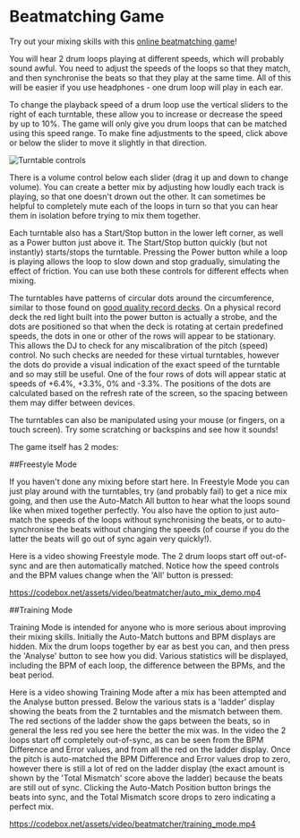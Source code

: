 # Beatmatching Game

Try out your mixing skills with this [online beatmatching game](https://codebox.net/beatmatcher)!

You will hear 2 drum loops playing at different speeds, which will probably sound awful. You need to adjust the
speeds of the loops so that they match, and then synchronise the beats so that they play at the same time.
All of this will be easier if you use headphones - one drum loop will play in each ear.

To change the playback speed of a drum loop use the vertical sliders to the right of each turntable, these allow you
to increase or decrease the speed by up to 10%. The game will only give you drum loops that can be matched using
this speed range. To make fine adjustments to the speed, click above or below the slider to move it slightly in
that direction.

![Turntable controls](https://codebox.net/assets/images/beatmatcher/turntable_controls.png)

There is a volume control below each slider (drag it up and down to change volume).
You can create a better mix by adjusting how loudly each track is playing, so that one doesn't drown out the other.
It can sometimes be helpful to completely mute each of the loops in turn so that you can hear them in isolation before trying
to mix them together.

Each turntable also has a Start/Stop button in the lower left corner, as well as a Power button just above it.
The Start/Stop button quickly (but not instantly) starts/stops the turntable. Pressing the Power button while a loop
is playing allows the loop to slow down and stop gradually, simulating the effect of friction. You can use both these
controls for different effects when mixing.

The turntables have patterns of circular dots around the circumference, similar to those found on
[good quality record decks](https://en.wikipedia.org/wiki/Technics_SL-1200). On a physical record deck the
red light built into the power button is actually a strobe, and the dots are positioned so that when the deck is rotating
at certain predefined speeds, the dots in one or other of the rows will appear to be stationary. This allows the DJ to
check for any miscalibration of the pitch (speed) control. No such checks are needed for these virtual turntables, however
the dots do provide a visual indication of the exact speed of the turntable and so may still be useful. One of the four
rows of dots will appear static at speeds of +6.4%, +3.3%, 0% and -3.3%. The positions of the dots are calculated based on
the refresh rate of the screen, so the spacing between them may differ between devices.

The turntables can also be manipulated using your mouse (or fingers, on a touch screen).
Try some scratching or backspins and see how it sounds!

The game itself has 2 modes:

##Freestyle Mode

If you haven't done any mixing before start here. In Freestyle Mode you can just play around with the turntables,
try (and probably fail) to get a nice mix going, and then use the Auto-Match All button to hear what the loops sound
like when mixed together perfectly. You also have the option to just auto-match the speeds of the loops without synchronising
the beats, or to auto-synchronise the beats without changing the speeds (of course if you do the latter the beats will go out
of sync again very quickly!).

Here is a video showing Freestyle mode. The 2 drum loops start off out-of-sync and are then automatically matched.
Notice how the speed controls and the BPM values change when the 'All' button is pressed:

https://codebox.net/assets/video/beatmatcher/auto_mix_demo.mp4

##Training Mode

Training Mode is intended for anyone who is more serious about improving their mixing skills. Initially the Auto-Match buttons and BPM
displays are hidden. Mix the drum loops together by ear as best you can, and then press the 'Analyse' button to see how you did.
Various statistics will be displayed, including the BPM of each loop, the difference between the BPMs, and the beat period.

Here is a video showing Training Mode after a mix has been attempted and the Analyse button pressed.
Below the various stats is a 'ladder' display showing the beats from the 2 turntables and the mismatch between them.
The red sections of the ladder show the gaps between the beats, so in general the less red you see here the better the mix was.
In the video the 2 loops start off completely out-of-sync, as can be seen from the BPM Difference and Error values, and from
all the red on the ladder display. Once the pitch is auto-matched the BPM Difference and Error values drop to zero, however there
is still a lot of red on the ladder display (the exact amount is shown by the 'Total Mismatch' score above the ladder) because
the beats are still out of sync. Clicking the Auto-Match Position button brings the beats into sync, and the Total Mismatch
score drops to zero indicating a perfect mix.

https://codebox.net/assets/video/beatmatcher/training_mode.mp4
